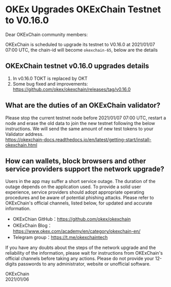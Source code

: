 # OKEx Upgrades OKExChain Testnet to V0.16.0


Dear OKExChain community members:

OKExChain is scheduled to upgrade its testnet to V0.16.0 at 2021/01/07 07:00 UTC, the chain-id will become `okexchain-65`, below are the details

## OKExChain testnet v0.16.0 upgrades details
1. In v0.16.0 TOKT is replaced by OKT
2. Some bug fixed and improvements: https://github.com/okex/okexchain/releases/tag/v0.16.0


## What are the duties of an OKExChain validator?
Please stop the current testnet node before 2021/01/07 07:00 UTC, restart a node and erase the old data to join the new testnet following the below instructions. We will send the same amount of new test tokens to your Validator address.   
https://okexchain-docs.readthedocs.io/en/latest/getting-start/install-okexchain.html


## How can wallets, block browsers and other service providers support the network upgrade?
Users in the app may suffer a short service outage. The duration of the outage depends on the application used. To provide a solid user experience, service providers should adopt appropriate operating procedures and be aware of potential phishing attacks.
Please refer to OKExChain's official channels, listed below, for updated and accurate information.
- OKExChian GitHub：https://github.com/okex/okexchain
- OKExChain Blog：https://www.okex.com/academy/en/category/okexchain-en/
- Telegram group：https://t.me/okexchaintech 

If you have any doubts about the steps of the network upgrade and the reliability of the information, please wait for instructions from OKExChain's official channels before taking any actions. Please do not provide your 12-digits passwords to any administrator, website or unofficial software.

OKExChain  
2021/01/06
